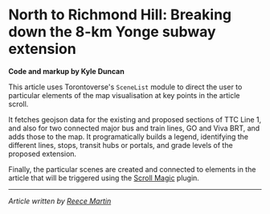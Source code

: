 # North to Richmond Hill: Breaking down the 8-km Yonge subway extension

**Code and markup by Kyle Duncan**

This article uses Torontoverse's `SceneList` module to direct the user to particular elements of the map visualisation at key points in the article scroll.

It fetches geojson data for the existing and proposed sections of TTC Line 1, and also for two connected major bus and train lines, GO and Viva BRT, and adds those to the map. It programatically builds a legend, identifying the different lines, stops, transit hubs or portals, and grade levels of the proposed extension.

Finally, the particular scenes are created and connected to elements in the article that will be triggered using the [Scroll Magic](http://scrollmagic.io/) plugin.

---

_Article written by [Reece Martin](https://rmtransit.com/)_
